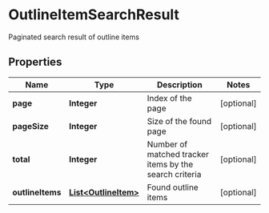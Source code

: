 

# OutlineItemSearchResult

Paginated search result of outline items
## Properties

Name | Type | Description | Notes
------------ | ------------- | ------------- | -------------
**page** | **Integer** | Index of the page |  [optional]
**pageSize** | **Integer** | Size of the found page |  [optional]
**total** | **Integer** | Number of matched tracker items by the search criteria |  [optional]
**outlineItems** | [**List&lt;OutlineItem&gt;**](OutlineItem.md) | Found outline items |  [optional]



